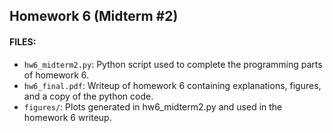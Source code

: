 ## Homework 6 (Midterm #2)

#### FILES:
* `hw6_midterm2.py`: Python script used to complete the programming parts of homework 6.
* `hw6_final.pdf`: Writeup of homework 6 containing explanations, figures, and a copy of the python code.
* `figures/`: Plots generated in hw6_midterm2.py and used in the homework 6 writeup.
